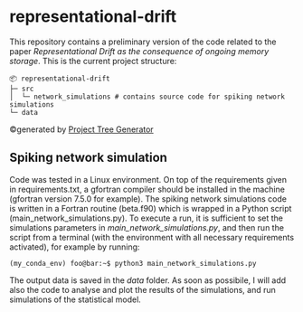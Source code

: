 # representational-drift
This repository contains a preliminary version of the code related to the paper _Representational Drift as the consequence of ongoing
memory storage_.
This is the current project structure:
```
📦 representational-drift
├─ src 
│  └─ network_simulations # contains source code for spiking network simulations
└─ data
```
©generated by [Project Tree Generator](https://woochanleee.github.io/project-tree-generator)

## Spiking network simulation
Code was tested in a Linux environment. 
On top of the requirements given in requirements.txt, a gfortran compiler should be installed in the machine (gfortran version 7.5.0 for example).
The spiking network simulations code is written in a Fortran routine (beta.f90) which is wrapped in a Python script (main_network_simulations.py). 
To execute a run, it is sufficient to set the simulations parameters in _main_network_simulations.py_, and then run the script from a terminal (with the environment with all necessary requirements activated),
for example by running: 
```console
(my_conda_env) foo@bar:~$ python3 main_network_simulations.py
```
The output data is saved in the _data_ folder. 
As soon as possibile, I will add also the code to analyse and plot the results of the simulations, and run simulations of the statistical model. 
